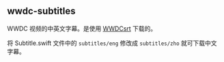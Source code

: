 ## wwdc-subtitles

WWDC 视频的中英文字幕。是使用 [WWDCsrt](https://github.com/ssamadgh/WWDCsrt) 下载的。

将 Subtitle.swift 文件中的 `subtitles/eng` 修改成 `subtitles/zho` 就可下载中文字幕。





